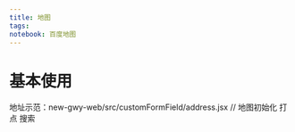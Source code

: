 ```yaml
---
title: 地图
tags: 
notebook: 百度地图
---
```

# 基本使用
  地址示范：new-gwy-web/src/customFormField/address.jsx  // 地图初始化 打点 搜索

